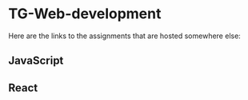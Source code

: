 
 
# TG-Web-development

Here are the links to the assignments that are hosted somewhere else:

## JavaScript


## React

```

```
